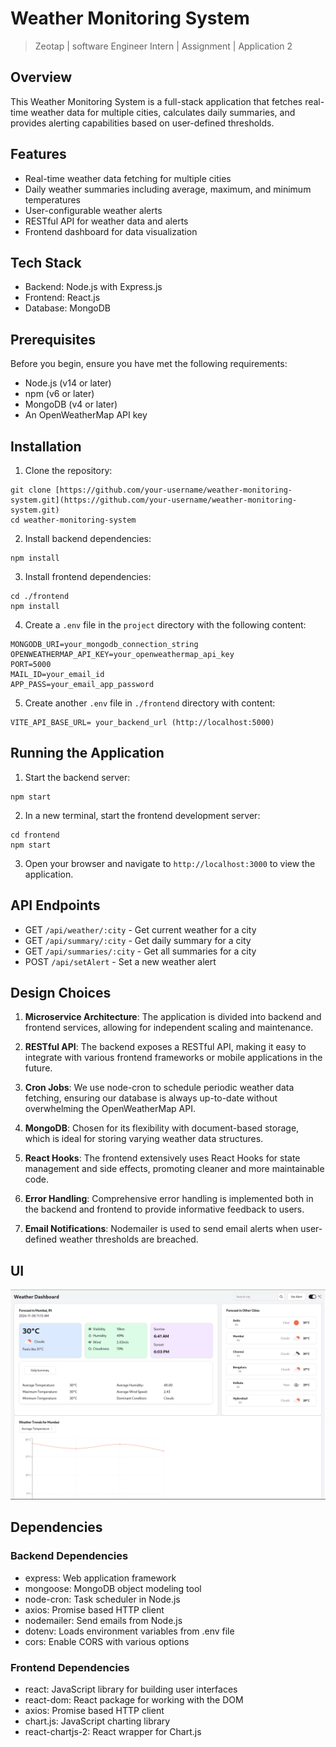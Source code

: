 # Weather Monitoring System

> Zeotap | software Engineer Intern | Assignment | Application 2

## Overview

This Weather Monitoring System is a full-stack application that fetches real-time weather data for multiple cities, calculates daily summaries, and provides alerting capabilities based on user-defined thresholds.

## Features

- Real-time weather data fetching for multiple cities
- Daily weather summaries including average, maximum, and minimum temperatures
- User-configurable weather alerts
- RESTful API for weather data and alerts
- Frontend dashboard for data visualization

## Tech Stack

- Backend: Node.js with Express.js
- Frontend: React.js
- Database: MongoDB

## Prerequisites

Before you begin, ensure you have met the following requirements:

- Node.js (v14 or later)
- npm (v6 or later)
- MongoDB (v4 or later)
- An OpenWeatherMap API key

## Installation

1. Clone the repository:
```
git clone [https://github.com/your-username/weather-monitoring-system.git](https://github.com/your-username/weather-monitoring-system.git)
cd weather-monitoring-system
```

2. Install backend dependencies:
```
npm install
```

3. Install frontend dependencies:
```
cd ./frontend
npm install
```

4. Create a `.env` file in the `project` directory with the following content:
```
MONGODB_URI=your_mongodb_connection_string
OPENWEATHERMAP_API_KEY=your_openweathermap_api_key
PORT=5000
MAIL_ID=your_email_id
APP_PASS=your_email_app_password
```
5. Create another `.env` file in `./frontend` directory with content:
```
VITE_API_BASE_URL= your_backend_url (http://localhost:5000)
```

## Running the Application

1. Start the backend server:
```
npm start
```

2. In a new terminal, start the frontend development server:
```
cd frontend
npm start
```

3. Open your browser and navigate to `http://localhost:3000` to view the application.


## API Endpoints

- GET `/api/weather/:city` - Get current weather for a city
- GET `/api/summary/:city` - Get daily summary for a city
- GET `/api/summaries/:city` - Get all summaries for a city
- POST `/api/setAlert` - Set a new weather alert

## Design Choices

1. **Microservice Architecture**: The application is divided into backend and frontend services, allowing for independent scaling and maintenance.

2. **RESTful API**: The backend exposes a RESTful API, making it easy to integrate with various frontend frameworks or mobile applications in the future.

3. **Cron Jobs**: We use node-cron to schedule periodic weather data fetching, ensuring our database is always up-to-date without overwhelming the OpenWeatherMap API.

4. **MongoDB**: Chosen for its flexibility with document-based storage, which is ideal for storing varying weather data structures.

5. **React Hooks**: The frontend extensively uses React Hooks for state management and side effects, promoting cleaner and more maintainable code.

6. **Error Handling**: Comprehensive error handling is implemented both in the backend and frontend to provide informative feedback to users.

7. **Email Notifications**: Nodemailer is used to send email alerts when user-defined weather thresholds are breached.

## UI
![dashboard](weather_dashboard.png)

## Dependencies

### Backend Dependencies

- express: Web application framework
- mongoose: MongoDB object modeling tool
- node-cron: Task scheduler in Node.js
- axios: Promise based HTTP client
- nodemailer: Send emails from Node.js
- dotenv: Loads environment variables from .env file
- cors: Enable CORS with various options

### Frontend Dependencies

- react: JavaScript library for building user interfaces
- react-dom: React package for working with the DOM
- axios: Promise based HTTP client
- chart.js: JavaScript charting library
- react-chartjs-2: React wrapper for Chart.js
